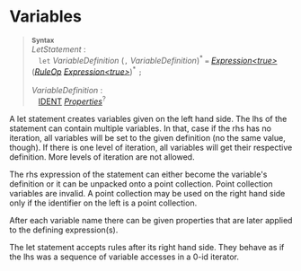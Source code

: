 # Variables

> <sup>**Syntax**</sup>\
> *LetStatement* :\
> &nbsp;&nbsp; `let` *VariableDefinition* (`,` *VariableDefinition*)<sup>\*</sup> `=` *[Expression&lt;true&gt;](expressions.md)* (*[RuleOp](rules.md)* *[Expression&lt;true&gt;](expressions.md)*)<sup>\*</sup> `;`\
> \
> *VariableDefinition* :\
> &nbsp;&nbsp; [IDENT](identifiers.md) *[Properties](properties.md)*<sup>?</sup>

A let statement creates variables given on the left hand side. The lhs of the statement can contain multiple variables. In that, case if the rhs has no iteration, all variables will be set to the given definition (no the same value, though). If there is one level of iteration, all variables will get their respective definition. More levels of iteration are not allowed.

The rhs expression of the statement can either become the variable's definition or it can be unpacked onto a point collection. Point collection variables are invalid. A point collection may be used on the right hand side only if the identifier on the left is a point collection.

After each variable name there can be given properties that are later applied to the defining expression(s).

The let statement accepts rules after its right hand side. They behave as if the lhs was a sequence of variable accesses in a 0-id iterator.